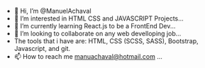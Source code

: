 - 👋 Hi, I’m @ManuelAchaval
- 👀 I’m interested in HTML CSS and JAVASCRIPT Projects...
- 🌱 I’m currently learning React.js to be a FrontEnd Dev...
- 💞️ I’m looking to collaborate on any web develloping job...
- The tools that i have are: HTML, CSS (SCSS, SASS), Bootstrap, Javascript, and git. 
- 📫 How to reach me manuachaval@hotmail.com ...

<!---
ManuelAchaval/ManuelAchaval is a ✨ special ✨ repository because its `README.md` (this file) appears on your GitHub profile.
You can click the Preview link to take a look at your changes.
--->
